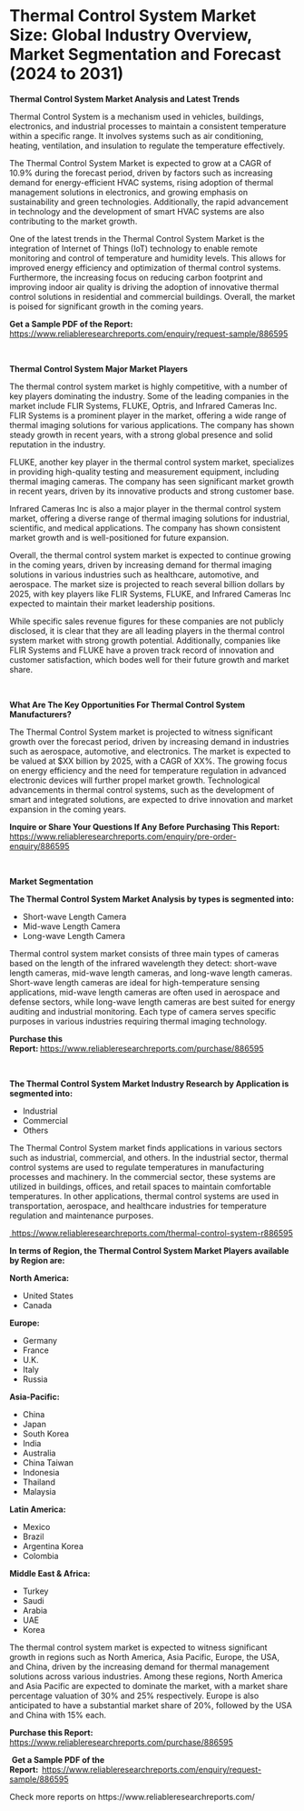 <p><h1>Thermal Control System Market Size: Global Industry Overview, Market Segmentation and Forecast (2024 to 2031)</h1></p><p><strong>Thermal Control System Market Analysis and Latest Trends</strong></p>
<p><p>Thermal Control System is a mechanism used in vehicles, buildings, electronics, and industrial processes to maintain a consistent temperature within a specific range. It involves systems such as air conditioning, heating, ventilation, and insulation to regulate the temperature effectively.</p><p>The Thermal Control System Market is expected to grow at a CAGR of 10.9% during the forecast period, driven by factors such as increasing demand for energy-efficient HVAC systems, rising adoption of thermal management solutions in electronics, and growing emphasis on sustainability and green technologies. Additionally, the rapid advancement in technology and the development of smart HVAC systems are also contributing to the market growth.</p><p>One of the latest trends in the Thermal Control System Market is the integration of Internet of Things (IoT) technology to enable remote monitoring and control of temperature and humidity levels. This allows for improved energy efficiency and optimization of thermal control systems. Furthermore, the increasing focus on reducing carbon footprint and improving indoor air quality is driving the adoption of innovative thermal control solutions in residential and commercial buildings. Overall, the market is poised for significant growth in the coming years.</p></p>
<p><strong>Get a Sample PDF of the Report:&nbsp;</strong> <a href="https://www.reliableresearchreports.com/enquiry/request-sample/886595">https://www.reliableresearchreports.com/enquiry/request-sample/886595</a></p>
<p>&nbsp;</p>
<p><strong>Thermal Control System Major Market Players</strong></p>
<p><p>The thermal control system market is highly competitive, with a number of key players dominating the industry. Some of the leading companies in the market include FLIR Systems, FLUKE, Optris, and Infrared Cameras Inc. FLIR Systems is a prominent player in the market, offering a wide range of thermal imaging solutions for various applications. The company has shown steady growth in recent years, with a strong global presence and solid reputation in the industry.</p><p>FLUKE, another key player in the thermal control system market, specializes in providing high-quality testing and measurement equipment, including thermal imaging cameras. The company has seen significant market growth in recent years, driven by its innovative products and strong customer base.</p><p>Infrared Cameras Inc is also a major player in the thermal control system market, offering a diverse range of thermal imaging solutions for industrial, scientific, and medical applications. The company has shown consistent market growth and is well-positioned for future expansion.</p><p>Overall, the thermal control system market is expected to continue growing in the coming years, driven by increasing demand for thermal imaging solutions in various industries such as healthcare, automotive, and aerospace. The market size is projected to reach several billion dollars by 2025, with key players like FLIR Systems, FLUKE, and Infrared Cameras Inc expected to maintain their market leadership positions.</p><p>While specific sales revenue figures for these companies are not publicly disclosed, it is clear that they are all leading players in the thermal control system market with strong growth potential. Additionally, companies like FLIR Systems and FLUKE have a proven track record of innovation and customer satisfaction, which bodes well for their future growth and market share.</p></p>
<p>&nbsp;</p>
<p><strong>What Are The Key Opportunities For Thermal Control System Manufacturers?</strong></p>
<p><p>The Thermal Control System market is projected to witness significant growth over the forecast period, driven by increasing demand in industries such as aerospace, automotive, and electronics. The market is expected to be valued at $XX billion by 2025, with a CAGR of XX%. The growing focus on energy efficiency and the need for temperature regulation in advanced electronic devices will further propel market growth. Technological advancements in thermal control systems, such as the development of smart and integrated solutions, are expected to drive innovation and market expansion in the coming years.</p></p>
<p><strong>Inquire or Share Your Questions If Any Before Purchasing This Report:</strong> <a href="https://www.reliableresearchreports.com/enquiry/pre-order-enquiry/886595">https://www.reliableresearchreports.com/enquiry/pre-order-enquiry/886595</a></p>
<p>&nbsp;</p>
<p><strong>Market Segmentation</strong></p>
<p><strong>The Thermal Control System Market Analysis by types is segmented into:</strong></p>
<p><ul><li>Short-wave Length Camera</li><li>Mid-wave Length Camera</li><li>Long-wave Length Camera</li></ul></p>
<p><p>Thermal control system market consists of three main types of cameras based on the length of the infrared wavelength they detect: short-wave length cameras, mid-wave length cameras, and long-wave length cameras. Short-wave length cameras are ideal for high-temperature sensing applications, mid-wave length cameras are often used in aerospace and defense sectors, while long-wave length cameras are best suited for energy auditing and industrial monitoring. Each type of camera serves specific purposes in various industries requiring thermal imaging technology.</p></p>
<p><strong>Purchase this Report:&nbsp;</strong><a href="https://www.reliableresearchreports.com/purchase/886595">https://www.reliableresearchreports.com/purchase/886595</a></p>
<p>&nbsp;</p>
<p><strong>The Thermal Control System Market Industry Research by Application is segmented into:</strong></p>
<p><ul><li>Industrial</li><li>Commercial</li><li>Others</li></ul></p>
<p><p>The Thermal Control System market finds applications in various sectors such as industrial, commercial, and others. In the industrial sector, thermal control systems are used to regulate temperatures in manufacturing processes and machinery. In the commercial sector, these systems are utilized in buildings, offices, and retail spaces to maintain comfortable temperatures. In other applications, thermal control systems are used in transportation, aerospace, and healthcare industries for temperature regulation and maintenance purposes.</p></p>
<p><a href="https://www.reliableresearchreports.com/thermal-control-system-r886595">&nbsp;https://www.reliableresearchreports.com/thermal-control-system-r886595</a></p>
<p><strong>In terms of Region, the Thermal Control System Market Players available by Region are:</strong></p>
<p>
    <p> <strong> North America: </strong>
        <ul>
            <li>United States</li>
            <li>Canada</li>
        </ul>
        </p> 
    <p> <strong> Europe: </strong>
        <ul>
            <li>Germany</li>
            <li>France</li>
            <li>U.K.</li>
            <li>Italy</li>
            <li>Russia</li>
        </ul>
        </p> 
    <p> <strong> Asia-Pacific: </strong>
        <ul>
            <li>China</li>
            <li>Japan</li>
            <li>South Korea</li>
            <li>India</li>
            <li>Australia</li>
            <li>China Taiwan</li>
            <li>Indonesia</li>
            <li>Thailand</li>
            <li>Malaysia</li>
        </ul>
        </p> 
    <p> <strong> Latin America: </strong>
        <ul>
            <li>Mexico</li>
            <li>Brazil</li>
            <li>Argentina Korea</li>
            <li>Colombia</li>
        </ul>
        </p> 
    <p> <strong> Middle East & Africa: </strong>
        <ul>
            <li>Turkey</li>
            <li>Saudi</li>
            <li>Arabia</li>
            <li>UAE</li>
            <li>Korea</li>
        </ul>
    </p>
    </p>
<p><p>The thermal control system market is expected to witness significant growth in regions such as North America, Asia Pacific, Europe, the USA, and China, driven by the increasing demand for thermal management solutions across various industries. Among these regions, North America and Asia Pacific are expected to dominate the market, with a market share percentage valuation of 30% and 25% respectively. Europe is also anticipated to have a substantial market share of 20%, followed by the USA and China with 15% each.</p></p>
<p><strong>Purchase this Report: </strong><a href="https://www.reliableresearchreports.com/purchase/886595">https://www.reliableresearchreports.com/purchase/886595</a></p>
<p>&nbsp;<strong>Get a Sample PDF of the Report:&nbsp;&nbsp;</strong><a href="https://www.reliableresearchreports.com/enquiry/request-sample/886595">https://www.reliableresearchreports.com/enquiry/request-sample/886595</a></p>
<p><strong></strong></p>
<p>Check more reports on https://www.reliableresearchreports.com/</p>